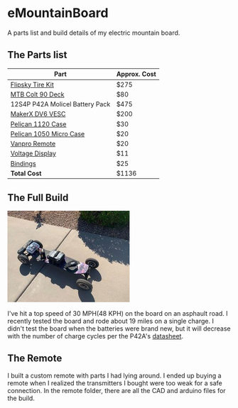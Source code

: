 # eMountainBoard
A parts list and build details of my electric mountain board.
## The Parts list
| Part  | Approx. Cost |
| ------------- | ------------- |
| [Flipsky Tire Kit](https://flipsky.net/products/off-road-skateboard-cruiser-extreme-sports-longboard-dual-drive?variant=31301389746311)| $275  |
| [MTB Colt 90 Deck](https://www.mbs.com/parts/11101-mbs-colt-90-deck) | $80  |
| 12S4P P42A Molicel Battery Pack| $475 |
| [MakerX DV6 VESC](https://www.makerx-tech.com/collections/x-esc/products/go-foc-dv6-dual-100a-esc-base-on-vesc6) | $200 |
| [Pelican 1120 Case](https://www.amazon.com/Pelican-1120-Case-Foam-Black/dp/B0051QIBUE) | $30 |
| [Pelican 1050 Micro Case](https://www.amazon.com/Waterproof-Case-Pelican-1050-Micro/dp/B001PYL1BM/ref=sr_1_3?dchild=1&keywords=1050%2Bpelican%2Bcase&qid=1611619848&s=electronics&sr=1-3&th=1) | $20 |
| [Vanpro Remote](https://www.amazon.com/vanpro-Electric-Skateboard-Wireless-Receiver/dp/B07L498PZR/ref=sr_1_1?dchild=1&keywords=vanpro+skate+remote&qid=1618872689&sr=8-1) | $20 |
| [Voltage Display](https://www.amazon.com/indicator-Backlight%EF%BC%8CWaterproof-voltmeter-Batteries-Lead-acid/dp/B08BX13TYY/ref=sr_1_20?dchild=1&keywords=battery+voltage+display&qid=1618872813&sr=8-20) | $11 |
| [Bindings](https://www.mbs.com/parts/14002-mbs-f1-bindings-1-pair) | $25 |
|**Total Cost**| $1136 |
## The Full Build
![The Full Build](https://github.com/jake8796/eMountainBoard/blob/main/Images/eMountainBoard.jpg)

I've hit a top speed of 30 MPH(48 KPH) on the board on an asphault road. I recently tested the board and rode about 19 miles on a single charge. I didn't test the board when the batteries were brand new, but it will decrease with the number of charge cycles per the P42A's [datasheet](https://www.imrbatteries.com/content/molicel_p42a.pdf).  
## The Remote
I built a custom remote with parts I had lying around. I ended up buying a remote when I realized the transmitters I bought were too weak for a safe connection. In the remote folder, there are all the CAD and arduino files for the build. 
